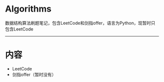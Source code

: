 # Algorithms
数据结构算法刷题笔记，包含LeetCode和剑指offer，语言为Python，现暂时只包含LeetCode

---
# 内容
- LeetCode
- 剑指offer（暂时没有）
